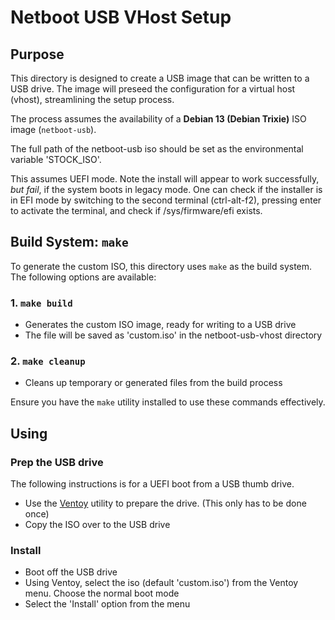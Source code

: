 # Netboot USB VHost Setup

## Purpose
This directory is designed to create a USB image that can be written to a USB
drive. The image will preseed the configuration for a virtual host (vhost),
streamlining the setup process.

The process assumes the availability of a **Debian 13 (Debian Trixie)** ISO
image (`netboot-usb`).

The full path of the netboot-usb iso should be set as the environmental variable
'STOCK\_ISO'.

This assumes UEFI mode.  Note the install will appear to work successfully,
*but fail*, if the system boots in legacy mode.  One can check if the installer
is in EFI mode by switching to the second terminal (ctrl-alt-f2), pressing enter
to activate the terminal, and check if /sys/firmware/efi exists.

## Build System: `make`
To generate the custom ISO, this directory uses `make` as the build system. The
following options are available:

### 1. `make build`
- Generates the custom ISO image, ready for writing to a USB drive
- The file will be saved as 'custom.iso' in the netboot-usb-vhost
  directory

### 2. `make cleanup`
- Cleans up temporary or generated files from the build process

Ensure you have the `make` utility installed to use these commands effectively.

## Using

### Prep the USB drive
The following instructions is for a UEFI boot from a USB thumb drive.

- Use the [Ventoy](https://www.ventoy.net) utility to prepare the drive.  (This only has to be done once)
- Copy the ISO over to the USB drive

### Install
- Boot off the USB drive
- Using Ventoy, select the iso (default 'custom.iso') from the Ventoy menu.  Choose the normal boot mode
- Select the 'Install' option from the menu
